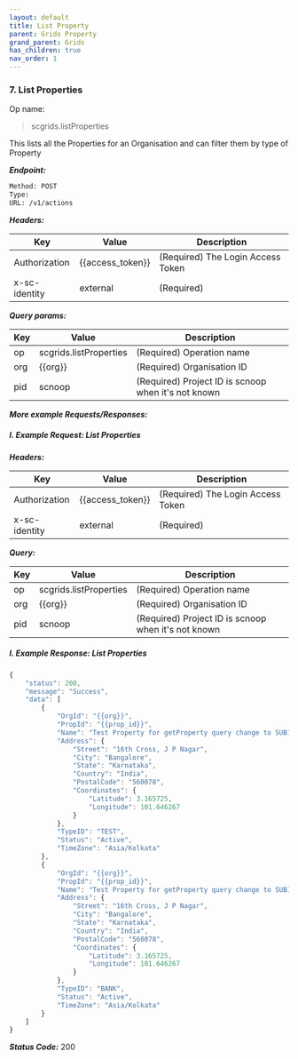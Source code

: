 ```yaml
---
layout: default
title: List Property
parent: Grids Property
grand_parent: Grids
has_children: true
nav_order: 1
---
```



### 7. List Properties


Op name: 

> scgrids.listProperties

This lists all the Properties for an Organisation and can filter them by type of Property


***Endpoint:***

```bash
Method: POST
Type: 
URL: /v1/actions
```


***Headers:***

| Key | Value | Description |
| --- | ------|-------------|
| Authorization | {{access_token}} | (Required) The Login Access Token |
| x-sc-identity | external | (Required) |



***Query params:***

| Key | Value | Description |
| --- | ------|-------------|
| op | scgrids.listProperties | (Required) Operation name |
| org | {{org}} | (Required) Organisation ID |
| pid | scnoop | (Required) Project ID is scnoop when it's not known |



***More example Requests/Responses:***


##### I. Example Request: List Properties


***Headers:***

| Key | Value | Description |
| --- | ------|-------------|
| Authorization | {{access_token}} | (Required) The Login Access Token |
| x-sc-identity | external | (Required) |



***Query:***

| Key | Value | Description |
| --- | ------|-------------|
| op | scgrids.listProperties | (Required) Operation name |
| org | {{org}} | (Required) Organisation ID |
| pid | scnoop | (Required) Project ID is scnoop when it's not known |



##### I. Example Response: List Properties
```js
{
    "status": 200,
    "message": "Success",
    "data": [
        {
            "OrgId": "{{org}}",
            "PropId": "{{prop_id}}",
            "Name": "Test Property for getProperty query change to SUB1",
            "Address": {
                "Street": "16th Cross, J P Nagar",
                "City": "Bangalore",
                "State": "Karnataka",
                "Country": "India",
                "PostalCode": "560078",
                "Coordinates": {
                    "Latitude": 3.165725,
                    "Longitude": 101.646267
                }
            },
            "TypeID": "TEST",
            "Status": "Active",
            "TimeZone": "Asia/Kolkata"
        },
        {
            "OrgId": "{{org}}",
            "PropId": "{{prop_id}}",
            "Name": "Test Property for getProperty query change to SUB1",
            "Address": {
                "Street": "16th Cross, J P Nagar",
                "City": "Bangalore",
                "State": "Karnataka",
                "Country": "India",
                "PostalCode": "560078",
                "Coordinates": {
                    "Latitude": 3.165725,
                    "Longitude": 101.646267
                }
            },
            "TypeID": "BANK",
            "Status": "Active",
            "TimeZone": "Asia/Kolkata"
        }
    ]
}
```


***Status Code:*** 200

<br>